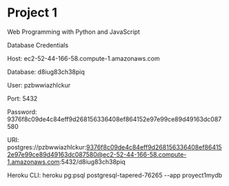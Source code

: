 # Project 1

Web Programming with Python and JavaScript

Database Credentials

Host:       ec2-52-44-166-58.compute-1.amazonaws.com

Database:   d8iug83ch38piq

User:       pzbwwiazhlckur

Port:       5432

Password:   9376f8c09de4c84eff9d268156336408ef864152e97e99ce89d49163dc087580

URI:        postgres://pzbwwiazhlckur:9376f8c09de4c84eff9d268156336408ef864152e97e99ce89d49163dc087580@ec2-52-44-166-58.compute-1.amazonaws.com:5432/d8iug83ch38piq

Heroku CLI:  heroku pg:psql postgresql-tapered-76265 --app proyect1mydb
